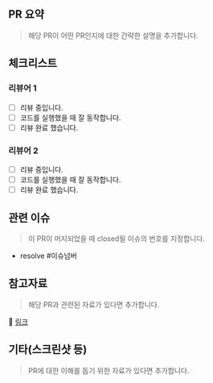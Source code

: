 ## PR 요약

> 해당 PR이 어떤 PR인지에 대한 간략한 설명을 추가합니다.

## 체크리스트

### 리뷰어 1

- [ ] 리뷰 중입니다.
- [ ] 코드를 실행했을 때 잘 동작합니다.
- [ ] 리뷰 완료 했습니다.

### 리뷰어 2

- [ ] 리뷰 중입니다.
- [ ] 코드를 실행했을 때 잘 동작합니다.
- [ ] 리뷰 완료 했습니다.

## 관련 이슈

> 이 PR이 머지되었을 때 closed될 이슈의 번호를 지정합니다.

- resolve #이슈넘버

## 참고자료

> 해당 PR과 관련된 자료가 있다면 추가합니다.

🔗 [링크](url)

## 기타(스크린샷 등)

> PR에 대한 이해를 돕기 위한 자료가 있다면 추가합니다.
